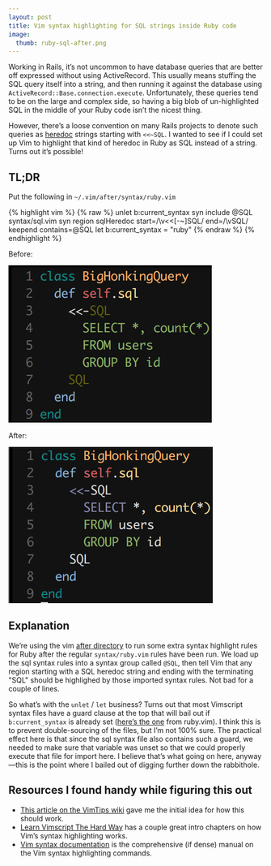 ```yaml
---
layout: post
title: Vim syntax highlighting for SQL strings inside Ruby code
image:
  thumb: ruby-sql-after.png
---
```



Working in Rails, it’s not uncommon to have database queries that are better off expressed without using ActiveRecord. This usually means stuffing the SQL query itself into a string, and then running it against the database using `ActiveRecord::Base.connection.execute`. Unfortunately, these queries tend to be on the large and complex side, so having a big blob of un-highlighted SQL in the middle of your Ruby code isn’t the nicest thing.

However, there’s a loose convention on many Rails projects to denote such queries as [heredoc]([https://infinum.co/the-capsized-eight/multiline-strings-ruby-2-3-0-the-squiggly-heredoc) strings starting with `<<~SQL`. I wanted to see if I could set up Vim to highlight that kind of heredoc in Ruby as SQL instead of a string. Turns out it’s possible!

## TL;DR
Put the following in `~/.vim/after/syntax/ruby.vim`

{% highlight vim %}
{% raw %}
unlet b:current_syntax
syn include @SQL syntax/sql.vim
syn region sqlHeredoc start=/\v\<\<[-~]SQL/ end=/\vSQL/ keepend contains=@SQL
let b:current_syntax = "ruby"
{% endraw %}
{% endhighlight %}

Before:

![Without syntax highlighting](/images/ruby-sql-before.png)

After:

![With syntax highlighting](/images/ruby-sql-after.png)

## Explanation
We’re using the vim [after directory](http://learnvimscriptthehardway.stevelosh.com/chapters/42.html#vimafter) to run some extra syntax highlight rules for Ruby after the regular `syntax/ruby.vim` rules have been run. We load up the sql syntax rules into a syntax group called `@SQL`, then tell Vim that any region starting with a SQL heredoc string and ending with the terminating "SQL" should be highlighed by those imported syntax rules. Not bad for a couple of lines.

So what’s with the `unlet` / `let` business? Turns out that most Vimscript syntax files have a guard clause at the top that will bail out if `b:current_syntax` is already set ([here’s the one](https://github.com/vim-ruby/vim-ruby/blob/master/syntax/ruby.vim#L13-L15) from ruby.vim). I think this is to prevent double-sourcing of the files, but I’m not 100% sure. The practical effect here is that since the sql syntax file also contains such a guard, we needed to make sure that variable was unset so that we could properly execute that file for import here. I believe that’s what going on here, anyway—this is the point where I bailed out of digging further down the rabbithole.

## Resources I found handy while figuring this out
* [This article on the VimTips wiki](http://vim.wikia.com/wiki/Different_syntax_highlighting_within_regions_of_a_file) gave me the initial idea for how this should work.
* [Learn Vimscript The Hard Way](http://learnvimscriptthehardway.stevelosh.com/chapters/45.html) has a couple great intro chapters on how Vim’s syntax highlighting works.
* [Vim syntax documentation](http://vimdoc.sourceforge.net/htmldoc/syntax.html) is the comprehensive (if dense) manual on the Vim syntax highlighting commands.
